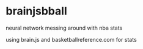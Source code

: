 # brainjsbball
neural network messing around with nba stats

using brain.js and basketballreference.com for stats

